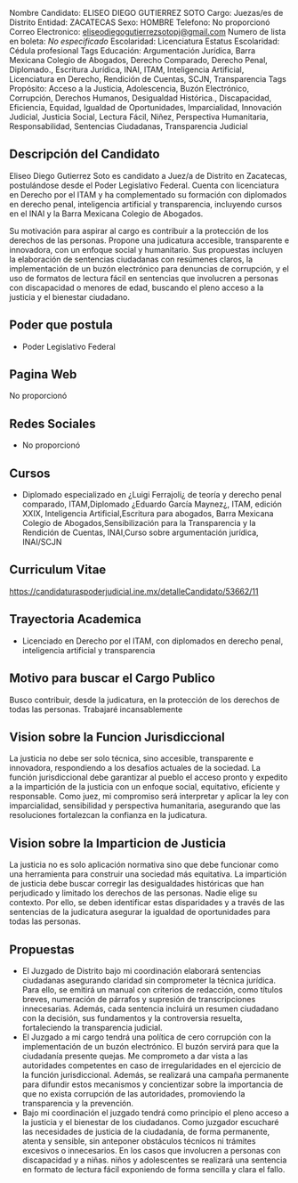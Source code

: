 Nombre Candidato: ELISEO DIEGO GUTIERREZ SOTO
Cargo: Juezas/es de Distrito
Entidad: ZACATECAS
Sexo: HOMBRE
Telefono: No proporcionó
Correo Electronico: eliseodiegogutierrezsotopj@gmail.com
Numero de lista en boleta: *No especificado*
Escolaridad: Licenciatura
Estatus Escolaridad: Cédula profesional
Tags Educación: Argumentación Jurídica, Barra Mexicana Colegio de Abogados, Derecho Comparado, Derecho Penal, Diplomado., Escritura Jurídica, INAI, ITAM, Inteligencia Artificial, Licenciatura en Derecho, Rendición de Cuentas, SCJN, Transparencia
Tags Propósito: Acceso a la Justicia, Adolescencia, Buzón Electrónico, Corrupción, Derechos Humanos, Desigualdad Histórica., Discapacidad, Eficiencia, Equidad, Igualdad de Oportunidades, Imparcialidad, Innovación Judicial, Justicia Social, Lectura Fácil, Niñez, Perspectiva Humanitaria, Responsabilidad, Sentencias Ciudadanas, Transparencia Judicial


## Descripción del Candidato 

Eliseo Diego Gutierrez Soto es candidato a Juez/a de Distrito en Zacatecas, postulándose desde el Poder Legislativo Federal. Cuenta con licenciatura en Derecho por el ITAM y ha complementado su formación con diplomados en derecho penal, inteligencia artificial y transparencia, incluyendo cursos en el INAI y la Barra Mexicana Colegio de Abogados.

Su motivación para aspirar al cargo es contribuir a la protección de los derechos de las personas. Propone una judicatura accesible, transparente e innovadora, con un enfoque social y humanitario. Sus propuestas incluyen la elaboración de sentencias ciudadanas con resúmenes claros, la implementación de un buzón electrónico para denuncias de corrupción, y el uso de formatos de lectura fácil en sentencias que involucren a personas con discapacidad o menores de edad, buscando el pleno acceso a la justicia y el bienestar ciudadano.


## Poder que postula

- Poder Legislativo Federal


## Pagina Web

No proporcionó


## Redes Sociales

- No proporcionó


## Cursos

- Diplomado especializado en ¿Luigi Ferrajoli¿ de teoría y derecho penal comparado, ITAM,Diplomado ¿Eduardo García Maynez¿, ITAM, edición XXIX, Inteligencia Artificial,Escritura para abogados, Barra Mexicana Colegio de Abogados,Sensibilización para la Transparencia y la Rendición de Cuentas, INAI,Curso sobre argumentación jurídica, INAI/SCJN


## Curriculum Vitae

https://candidaturaspoderjudicial.ine.mx/detalleCandidato/53662/11


## Trayectoria Academica

- Licenciado en Derecho por el ITAM, con diplomados en derecho penal, inteligencia artificial y transparencia


## Motivo para buscar el Cargo Publico

Busco contribuir, desde la judicatura, en la protección de los derechos de todas las personas. Trabajaré incansablemente


## Vision sobre la Funcion Jurisdiccional

La justicia no debe ser solo técnica, sino accesible, transparente e innovadora, respondiendo a los desafíos actuales de la sociedad. La función jurisdiccional debe garantizar al pueblo el acceso pronto y expedito a la impartición de la justicia con un enfoque social, equitativo, eficiente y responsable. Como juez, mi compromiso será interpretar y aplicar la ley con imparcialidad, sensibilidad y perspectiva humanitaria, asegurando que las resoluciones fortalezcan la confianza en la judicatura.


## Vision sobre la Imparticion de Justicia

La justicia no es solo aplicación normativa sino que debe funcionar como una herramienta para construir una sociedad más equitativa. La impartición de justicia debe buscar corregir las desigualdades históricas que han perjudicado y limitado los derechos de las personas. Nadie elige su contexto. Por ello, se deben identificar estas disparidades y a través de las sentencias de la judicatura asegurar la igualdad de oportunidades para todas las personas.


## Propuestas

- El Juzgado de Distrito bajo mi coordinación elaborará sentencias ciudadanas asegurando claridad sin comprometer la técnica jurídica. Para ello, se emitirá un manual con criterios de redacción, como títulos breves, numeración de párrafos y supresión de transcripciones innecesarias. Además, cada sentencia incluirá un resumen ciudadano con la decisión, sus fundamentos y la controversia resuelta, fortaleciendo la transparencia judicial.
- El Juzgado a mi cargo tendrá una política de cero corrupción con la implementación de un buzón electrónico. El buzón servirá para que la ciudadanía presente quejas. Me comprometo a dar vista a las autoridades competentes en caso de irregularidades en el ejercicio de la función jurisdiccional. Además, se realizará una campaña permanente para difundir estos mecanismos y concientizar sobre la importancia de que no exista corrupción de las autoridades, promoviendo la transparencia y la prevención.
- Bajo mi coordinación el juzgado tendrá como principio el pleno acceso a la justicia y el bienestar de los ciudadanos. Como juzgador escucharé las necesidades de justicia de la ciudadanía, de forma permanente, atenta y sensible, sin anteponer obstáculos técnicos ni trámites excesivos o innecesarios. En los casos que involucren a personas con discapacidad y a niñas. niños y adolescentes se realizará una sentencia en formato de lectura fácil exponiendo de forma sencilla y clara el fallo.

